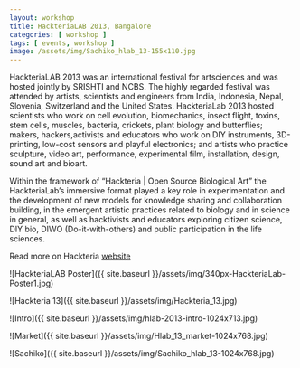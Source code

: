 ```yaml
---
layout: workshop
title: HackteriaLAB 2013, Bangalore
categories: [ workshop ]
tags: [ events, workshop ]
image: /assets/img/Sachiko_hlab_13-155x110.jpg
---
```


HackteriaLAB 2013 was an international festival for artsciences and was hosted jointly by SRISHTI and NCBS. The highly regarded festival was attended by artists, scientists and engineers from India, Indonesia, Nepal, Slovenia, Switzerland and the United States. HackteriaLab 2013 hosted scientists who work on cell evolution, biomechanics, insect flight, toxins, stem cells, muscles, bacteria, crickets, plant biology and butterflies; makers, hackers,activists and educators who work on DIY instruments, 3D-printing, low-cost sensors and playful electronics; and artists who practice sculpture, video art, performance, experimental film, installation, design, sound art and bioart.

<!--more-->

Within the framework of “Hackteria | Open Source Biological Art” the HackteriaLab’s immersive format played a key role in experimentation and the development of new models for knowledge sharing and collaboration building, in the emergent artistic practices related to biology and in science in general, as well as hacktivists and educators exploring citizen science, DIY bio, DIWO (Do-it-with-others) and public participation in the life sciences.

Read more on Hackteria [website](http://hackteria.org/hackterialab/hackterialab-2013-bangalore/)

![HackteriaLAB Poster]({{ site.baseurl }}/assets/img/340px-HackteriaLab-Poster1.jpg)

![Hackteria 13]({{ site.baseurl }}/assets/img/Hackteria_13.jpg)

![Intro]({{ site.baseurl }}/assets/img/hlab-2013-intro-1024x713.jpg)

![Market]({{ site.baseurl }}/assets/img/Hlab_13_market-1024x768.jpg)

![Sachiko]({{ site.baseurl }}/assets/img/Sachiko_hlab_13-1024x768.jpg)
